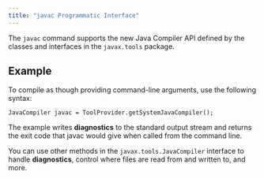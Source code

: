 ```yaml
---
title: "javac Programmatic Interface"
---
```


The `javac` command supports the new Java Compiler API defined by the classes and interfaces in the `javax.tools` package.

## Example

To compile as though providing command-line arguments, use the following syntax:

```text
JavaCompiler javac = ToolProvider.getSystemJavaCompiler();
```

The example writes **diagnostics** to the standard output stream and returns the exit code that javac would give when called from the command line.

You can use other methods in the `javax.tools.JavaCompiler` interface to handle **diagnostics**, control where files are read from and written to, and more.
